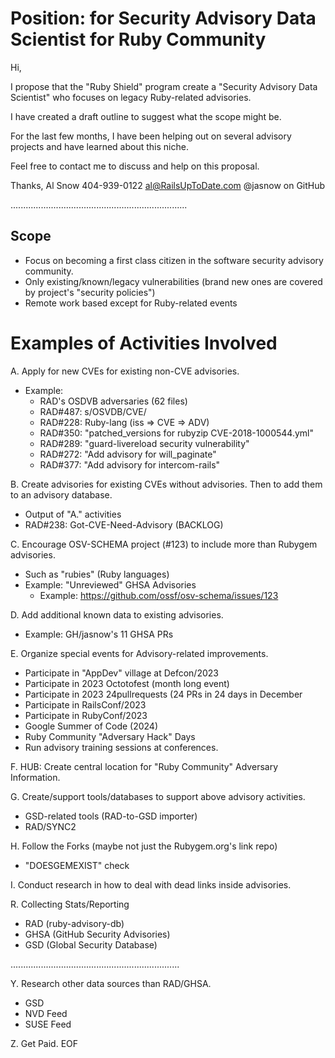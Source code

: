 # Position: for Security Advisory Data Scientist for Ruby Community

Hi,

I propose that the "Ruby Shield" program create a 
"Security Advisory Data Scientist" who focuses on
legacy Ruby-related advisories.

I have created a draft outline to suggest what the scope might be.

For the last few months, I have been helping out on several
advisory projects and have learned about this niche.

Feel free to contact me to discuss and help on this proposal.

Thanks,
Al Snow
404-939-0122
al@RailsUpToDate.com
@jasnow on GitHub

......................................................................

## Scope
 - Focus on becoming a first class citizen in the software security advisory community.
 - Only existing/known/legacy vulnerabilities (brand new ones are covered by project's "security policies")
 - Remote work based except for Ruby-related events
  
# Examples of Activities Involved

A. Apply for new CVEs for existing non-CVE advisories.
   - Example:
     - RAD's OSDVB adversaries (62 files)
     - RAD#487: s/OSVDB/CVE/
     - RAD#228: Ruby-lang (iss => CVE => ADV)
     - RAD#350: "patched_versions for rubyzip CVE-2018-1000544.yml"
     - RAD#289: "guard-livereload security vulnerability"
     - RAD#272: "Add advisory for will_paginate"
     - RAD#377: "Add advisory for intercom-rails"

B. Create advisories for existing CVEs without advisories. Then to add them to an advisory database.
   - Output of "A." activities
   - RAD#238: Got-CVE-Need-Advisory (BACKLOG)

C. Encourage OSV-SCHEMA project (#123) to include more than Rubygem advisories.
   - Such as "rubies" (Ruby languages)
   - Example: "Unreviewed" GHSA Advisories
     - Example: https://github.com/ossf/osv-schema/issues/123

D. Add additional known data to existing advisories.
   - Example: GH/jasnow's 11 GHSA PRs

E. Organize special events for Advisory-related improvements.
   - Participate in "AppDev" village at Defcon/2023
   - Participate in 2023 Octotofest (month long event)
   - Participate in 2023 24pullrequests (24 PRs in 24 days in December
   - Participate in RailsConf/2023
   - Participate in RubyConf/2023
   - Google Summer of Code (2024)
   - Ruby Community "Adversary Hack" Days
   - Run advisory training sessions at conferences.

F. HUB: Create central location for "Ruby Community" Adversary Information.

G. Create/support tools/databases to support above advisory activities.
   - GSD-related tools (RAD-to-GSD importer)
   - RAD/SYNC2

H. Follow the Forks (maybe not just the Rubygem.org's link repo)
   - "DOESGEMEXIST" check

I. Conduct research in how to deal with dead links inside
   advisories.

R. Collecting Stats/Reporting
   - RAD (ruby-advisory-db)
   - GHSA (GitHub Security Advisories)
   - GSD (Global Security Database)

...................................................................

Y. Research other data sources than RAD/GHSA.
   - GSD
   - NVD Feed
   - SUSE Feed

Z. Get Paid.
EOF
